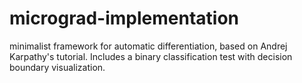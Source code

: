 # micrograd-implementation
minimalist framework for automatic differentiation, based on Andrej Karpathy's tutorial. Includes a binary classification test with decision boundary visualization.
